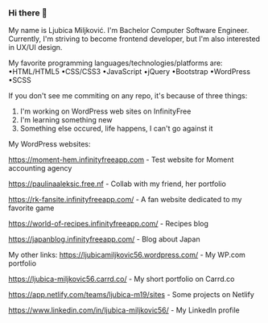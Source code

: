 ### Hi there 👋

My name is Ljubica Miljković.
I'm Bachelor Computer Software Engineer.
Currently, I'm striving to become frontend developer, but I'm also interested
in UX/UI design. 

My favorite programming languages/technologies/platforms are:
•HTML/HTML5 
•CSS/CSS3
•JavaScript
•jQuery
•Bootstrap
•WordPress
•SCSS

If you don't see me commiting on any repo, it's because of three things:
1. I'm working on WordPress web sites on InfinityFree
2. I'm learning something new
3. Something else occured, life happens, I can't go against it

My WordPress websites:

https://moment-hem.infinityfreeapp.com - Test website for Moment accounting agency

https://paulinaaleksic.free.nf - Collab with my friend, her portfolio

https://rk-fansite.infinityfreeapp.com/ - A fan website dedicated to my favorite game

https://world-of-recipes.infinityfreeapp.com/ - Recipes blog

https://japanblog.infinityfreeapp.com/ - Blog about Japan

My other links:
https://ljubicamiljkovic56.wordpress.com/ - My WP.com portfolio

https://ljubica-miljkovic56.carrd.co/ - My short portfolio on Carrd.co

https://app.netlify.com/teams/ljubica-m19/sites - Some projects on Netlify

https://www.linkedin.com/in/ljubica-miljkovic56/ - My LinkedIn profile

<!--
**ljubicamiljkovic56/ljubicamiljkovic56** is a ✨ _special_ ✨ repository because its `README.md` (this file) appears on your GitHub profile.

Here are some ideas to get you started:

- 🔭 I’m currently working on ...
- 🌱 I’m currently learning ...
- 👯 I’m looking to collaborate on ...
- 🤔 I’m looking for help with ...
- 💬 Ask me about ...
- 📫 How to reach me: ...
- 😄 Pronouns: ...
- ⚡ Fun fact: ...
-->
